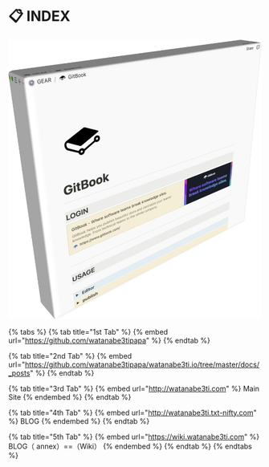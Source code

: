 # 📋 INDEX

![GitBook](.gitbook/assets/imggitbook3d.jpg)



{% tabs %}
{% tab title="1st Tab" %}
{% embed url="https://github.com/watanabe3tipapa" %}
{% endtab %}

{% tab title="2nd Tab" %}
{% embed url="https://github.com/watanabe3tipapa/watanabe3ti.io/tree/master/docs/_posts" %}
{% endtab %}

{% tab title="3rd Tab" %}
{% embed url="http://watanabe3ti.com" %}
Main Site
{% endembed %}
{% endtab %}

{% tab title="4th Tab" %}
{% embed url="http://watanabe3ti.txt-nifty.com" %}
BLOG
{% endembed %}
{% endtab %}

{% tab title="5th Tab" %}
{% embed url="https://wiki.watanabe3ti.com" %}
BLOG（ annex）==（Wiki）
{% endembed %}
{% endtab %}
{% endtabs %}
